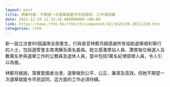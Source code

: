 ```yaml
---
layout: post
title: 林鄭月娥：不期望一次選舉就能令市民認同　工作須持續
date: 2021-12-20 11:33:16.000000000 +08:00
link: https://news.rthk.hk/rthk/ch/component/k2/1625150-20211220.htm
categories: rthk
---
```


新一屆立法會90個議席全部產生，行政長官林鄭月娥感謝所有協助選舉順利舉行的人士，包括選管會主席馮驊及兩名委員。她又感激票站人員、讚賞每位候選人及數萬名參與選舉工作的公務員及退休人員，當中包括1萬名紀律部隊人員，令人引以為傲。

林鄭月娥說，落實愛國者治港，選舉做到公平、公正、廉潔及高效。但她不期望一次選舉就能令市民認同，這方面的工作必須持續。
